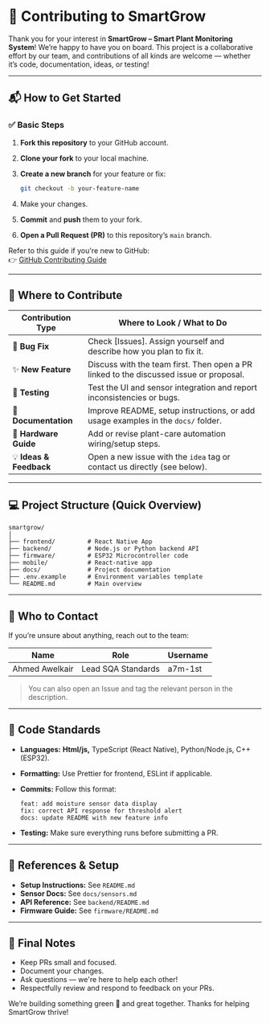 # 🌱 Contributing to SmartGrow

Thank you for your interest in **SmartGrow – Smart Plant Monitoring System**! We’re happy to have you on board. This project is a collaborative effort by our team, and contributions of all kinds are welcome — whether it’s code, documentation, ideas, or testing!

---

## 📬 How to Get Started

### ✅ Basic Steps

1. **Fork this repository** to your GitHub account.
2. **Clone your fork** to your local machine.
3. **Create a new branch** for your feature or fix:
    
    ```bash
    git checkout -b your-feature-name
    ```
    
4. Make your changes.
5. **Commit** and **push** them to your fork.
6. **Open a Pull Request (PR)** to this repository’s `main` branch.
    

Refer to this guide if you're new to GitHub:  
👉 [GitHub Contributing Guide](https://docs.github.com/en/get-started/quickstart/contributing-to-projects)

---

## 🧭 Where to Contribute

| Contribution Type       | Where to Look / What to Do                                                             |
| ----------------------- | -------------------------------------------------------------------------------------- |
| 🐛 **Bug Fix**          | Check [Issues]. Assign yourself and describe how you plan to fix it.                   |
| ✨ **New Feature**       | Discuss with the team first. Then open a PR linked to the discussed issue or proposal. |
| 🧪 **Testing**          | Test the UI and sensor integration and report inconsistencies or bugs.                 |
| 📖 **Documentation**    | Improve README, setup instructions, or add usage examples in the `docs/` folder.       |
| 🌱 **Hardware Guide**   | Add or revise plant-care automation wiring/setup steps.                                |
| 💡 **Ideas & Feedback** | Open a new issue with the `idea` tag or contact us directly (see below).               |

---

## 💻 Project Structure (Quick Overview)

```
smartgrow/
│
├── frontend/         # React Native App
├── backend/          # Node.js or Python backend API
├── firmware/         # ESP32 Microcontroller code
├── mobile/           # React-native app
├── docs/             # Project documentation
├── .env.example      # Environment variables template
└── README.md         # Main overview
```

---

## 👥 Who to Contact

If you’re unsure about anything, reach out to the team:

| Name           | Role               | Username |
| -------------- | ------------------ | -------- |
| Ahmed Awelkair | Lead SQA Standards | a7m-1st  |


> You can also open an Issue and tag the relevant person in the description.

---

## 🧪 Code Standards

- **Languages:** **Html/js,** TypeScript (React Native), Python/Node.js, C++ (ESP32).
- **Formatting:** Use Prettier for frontend, ESLint if applicable.
- **Commits:** Follow this format:
    
    ```
    feat: add moisture sensor data display
    fix: correct API response for threshold alert
    docs: update README with new feature info
    ```
    
- **Testing:** Make sure everything runs before submitting a PR.
    

---

## 📑 References & Setup

- **Setup Instructions:** See `README.md`
- **Sensor Docs:** See `docs/sensors.md`
- **API Reference:** See `backend/README.md`
- **Firmware Guide:** See `firmware/README.md`

---

## 🙌 Final Notes

- Keep PRs small and focused.
- Document your changes.
- Ask questions — we're here to help each other!
- Respectfully review and respond to feedback on your PRs.

We’re building something green 🌿 and great together. Thanks for helping SmartGrow thrive!
